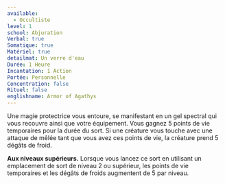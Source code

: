 ```yaml
---
available:
  - Occultiste
level: 1
school: Abjuration
Verbal: true
Somatique: true
Matériel: true
detailmat: Un verre d'eau
Durée: 1 Heure
Incantation: 1 Action
Portée: Personnelle
Concentration: false
Rituel: false
englishname: Armor of Agathys
---
```

Une magie protectrice vous entoure, se manifestant en un gel spectral qui vous recouvre ainsi que votre équipement. Vous gagnez 5 points de vie temporaires pour la durée du sort. Si une créature vous touche avec une attaque de mêlée tant que vous avez ces points de vie, la créature prend 5 dégâts de froid.

**Aux niveaux supérieurs.** Lorsque vous lancez ce sort en utilisant un emplacement de sort de niveau 2 ou supérieur, les points de vie temporaires et les dégâts de froids augmentent de 5 par niveau.
